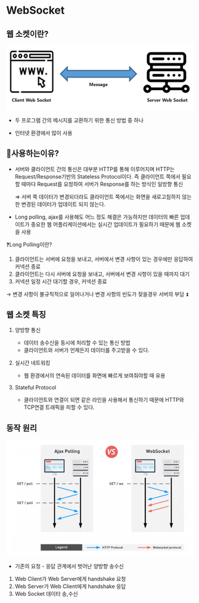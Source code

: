 # WebSocket



## 웹 소켓이란?

![stun](/res/webSocket.png)

- 두 프로그램 간의 메시지를 교환하기 위한 통신 방법 중 하나

- 인터넷 환경에서 많이 사용

  

## 🤔사용하는이유?

- 서버와 클라이언트 간의 통신은 대부분 HTTP를 통해 이루어지며 HTTP는 Request/Response기반의 Stateless Protocol이다. 즉 클라이언트 쪽에서 필요할 때마다 Request를 요청하여 서버가 Response를 하는 방식인 일방향 통신

    ⇒ 서버 쪽 데이터가 변경되더라도 클라이언트 쪽에서는 화면을 새로고침하지 않는 한 변경된 데이터가 업데이트 되지 않는다.

- Long polling, ajax를 사용해도 어느 정도 해결은 가능하지만 데이터의 빠른 업데이트가 중요한 웹 어플리케이션에서는 실시간 업데이트가 필요하기 때문에 웹 소켓을 사용



❓Long Polling이란?

1. 클라이언트는 서버에 요청을 보내고, 서버에서 변경 사항이 있는 경우에만 응답하여 커넥션 종료
2. 클라이언트는 다시 서버에 요청을 보내고, 서버에서 변경 사항이 있을 때까지 대기
3. 커넥션 일정 시간 대기할 경우, 커넥션 종료

→ 변경 사항이 불규칙적으로 일어나거나 변경 사항의 빈도가 잦을경우 서버의 부담 ⏫



## 웹 소켓 특징

1. 양방향 통신
    - 데이터 송수신을 동시에 처리할 수 있는 통신 방법
    - 클라이언트와 서버가 언제든지 데이터를 주고받을 수 있다.

1. 실시간 네트워킹
    - 웹 환경에서의 연속된 데이터를 화면에 빠르게 보여줘야할 때 유용

2. Stateful Protocol
    - 클라이언트와 연결이 되면 같은 라인을 사용해서 통신하기 때문에 HTTP와 TCP연결 트래픽을 피할 수 있다.
    
    

## 동작 원리

![stun](/res/webSocketProcess.png)

- 기존의 요청 - 응답 관계에서 벗어난 양방향 송수신

1. Web Client가 Web Server에게 handshake 요청
2. Web Server가 Web Client에게 handshake 응답
3. Web Socket 데이터 송,수신